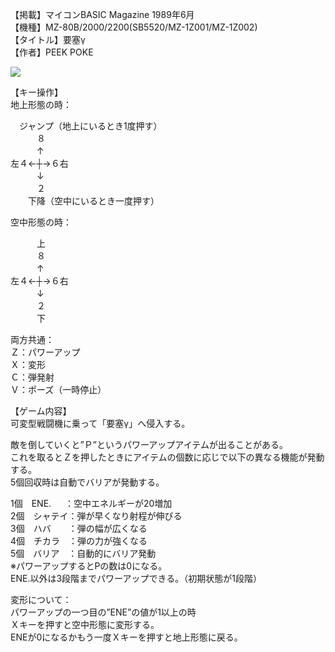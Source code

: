 【掲載】マイコンBASIC Magazine 1989年6月  
【機種】MZ-80B/2000/2200(SB5520/MZ-1Z001/MZ-1Z002)  
【タイトル】要塞γ  
【作者】PEEK POKE  
  
[![](https://img.youtube.com/vi/I_zEskT6eXI/0.jpg)](https://www.youtube.com/watch?v=I_zEskT6eXI)    
  
【キー操作】  
地上形態の時：  
  
　ジャンプ（地上にいるとき1度押す）  
　　　８  
　　　↑  
左４←┼→６右  
　　　↓  
　　　２  
　　下降（空中にいるとき一度押す）  
  
  
空中形態の時：  

　　　上  
　　　８  
　　　↑  
左４←┼→６右  
　　　↓  
　　　２  
　　　下  
  
両方共通：  
Ｚ：パワーアップ  
Ｘ：変形  
Ｃ：弾発射  
Ｖ：ポーズ（一時停止）  
  
  
【ゲーム内容】  
可変型戦闘機に乗って「要塞γ」へ侵入する。  
  
敵を倒していくと”Ｐ”というパワーアップアイテムが出ることがある。  
これを取るとＺを押したときにアイテムの個数に応じで以下の異なる機能が発動する。  
5個回収時は自動でバリアが発動する。

1個　ENE. 　 ：空中エネルギーが20増加  
2個　シャテイ：弾が早くなり射程が伸びる  
3個　ハバ　　：弾の幅が広くなる  
4個　チカラ　：弾の力が強くなる  
5個　バリア　：自動的にバリア発動  
※パワーアップするとPの数は0になる。  
ENE.以外は3段階までパワーアップできる。（初期状態が1段階）  
  
変形について：  
パワーアップの一つ目の”ENE”の値が1以上の時  
Ｘキーを押すと空中形態に変形する。  
ENEが0になるかもう一度Ｘキーを押すと地上形態に戻る。  
